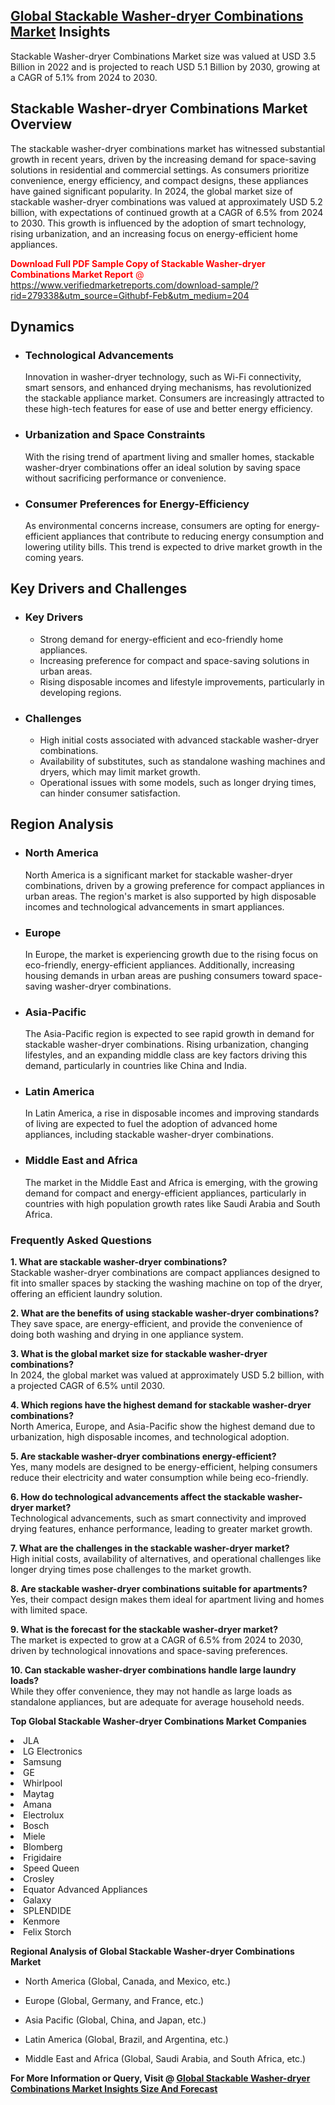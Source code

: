 <h2><a href="https://www.verifiedmarketreports.com/download-sample/?rid=279338&amp;utm_source=Githubf&amp;utm_medium=204" target="_blank">Global Stackable Washer-dryer Combinations Market</a> Insights</h2><p>Stackable Washer-dryer Combinations Market size was valued at USD 3.5 Billion in 2022 and is projected to reach USD 5.1 Billion by 2030, growing at a CAGR of 5.1% from 2024 to 2030.</p><p> <h2>Stackable Washer-dryer Combinations Market Overview</h2> <p>The stackable washer-dryer combinations market has witnessed substantial growth in recent years, driven by the increasing demand for space-saving solutions in residential and commercial settings. As consumers prioritize convenience, energy efficiency, and compact designs, these appliances have gained significant popularity. In 2024, the global market size of stackable washer-dryer combinations was valued at approximately USD 5.2 billion, with expectations of continued growth at a CAGR of 6.5% from 2024 to 2030. This growth is influenced by the adoption of smart technology, rising urbanization, and an increasing focus on energy-efficient home appliances.</p> <p><p><span class=""><span style="color: #ff0000;"><strong>Download Full PDF Sample Copy of Stackable Washer-dryer Combinations Market Report</strong> @ </span><a href="https://www.verifiedmarketreports.com/download-sample/?rid=279338&amp;utm_source=Githubf-Feb&amp;utm_medium=204" target="_blank">https://www.verifiedmarketreports.com/download-sample/?rid=279338&amp;utm_source=Githubf-Feb&amp;utm_medium=204</a></span></p></p> <h2>Dynamics</h2> <ul> <li><h3>Technological Advancements</h3> Innovation in washer-dryer technology, such as Wi-Fi connectivity, smart sensors, and enhanced drying mechanisms, has revolutionized the stackable appliance market. Consumers are increasingly attracted to these high-tech features for ease of use and better energy efficiency.</li> <li><h3>Urbanization and Space Constraints</h3> With the rising trend of apartment living and smaller homes, stackable washer-dryer combinations offer an ideal solution by saving space without sacrificing performance or convenience.</li> <li><h3>Consumer Preferences for Energy-Efficiency</h3> As environmental concerns increase, consumers are opting for energy-efficient appliances that contribute to reducing energy consumption and lowering utility bills. This trend is expected to drive market growth in the coming years.</li> </ul> <h2>Key Drivers and Challenges</h2> <ul> <li><h3>Key Drivers</h3> <ul> <li>Strong demand for energy-efficient and eco-friendly home appliances.</li> <li>Increasing preference for compact and space-saving solutions in urban areas.</li> <li>Rising disposable incomes and lifestyle improvements, particularly in developing regions.</li> </ul> </li> <li><h3>Challenges</h3> <ul> <li>High initial costs associated with advanced stackable washer-dryer combinations.</li> <li>Availability of substitutes, such as standalone washing machines and dryers, which may limit market growth.</li> <li>Operational issues with some models, such as longer drying times, can hinder consumer satisfaction.</li> </ul> </li> </ul> <h2>Region Analysis</h2> <ul> <li><h3>North America</h3> North America is a significant market for stackable washer-dryer combinations, driven by a growing preference for compact appliances in urban areas. The region's market is also supported by high disposable incomes and technological advancements in smart appliances.</li> <li><h3>Europe</h3> In Europe, the market is experiencing growth due to the rising focus on eco-friendly, energy-efficient appliances. Additionally, increasing housing demands in urban areas are pushing consumers toward space-saving washer-dryer combinations.</li> <li><h3>Asia-Pacific</h3> The Asia-Pacific region is expected to see rapid growth in demand for stackable washer-dryer combinations. Rising urbanization, changing lifestyles, and an expanding middle class are key factors driving this demand, particularly in countries like China and India.</li> <li><h3>Latin America</h3> In Latin America, a rise in disposable incomes and improving standards of living are expected to fuel the adoption of advanced home appliances, including stackable washer-dryer combinations.</li> <li><h3>Middle East and Africa</h3> The market in the Middle East and Africa is emerging, with the growing demand for compact and energy-efficient appliances, particularly in countries with high population growth rates like Saudi Arabia and South Africa.</li> </ul> <h3>Frequently Asked Questions</h3> <p><strong>1. What are stackable washer-dryer combinations?</strong><br> Stackable washer-dryer combinations are compact appliances designed to fit into smaller spaces by stacking the washing machine on top of the dryer, offering an efficient laundry solution.</p> <p><strong>2. What are the benefits of using stackable washer-dryer combinations?</strong><br> They save space, are energy-efficient, and provide the convenience of doing both washing and drying in one appliance system.</p> <p><strong>3. What is the global market size for stackable washer-dryer combinations?</strong><br> In 2024, the global market was valued at approximately USD 5.2 billion, with a projected CAGR of 6.5% until 2030.</p> <p><strong>4. Which regions have the highest demand for stackable washer-dryer combinations?</strong><br> North America, Europe, and Asia-Pacific show the highest demand due to urbanization, high disposable incomes, and technological adoption.</p> <p><strong>5. Are stackable washer-dryer combinations energy-efficient?</strong><br> Yes, many models are designed to be energy-efficient, helping consumers reduce their electricity and water consumption while being eco-friendly.</p> <p><strong>6. How do technological advancements affect the stackable washer-dryer market?</strong><br> Technological advancements, such as smart connectivity and improved drying features, enhance performance, leading to greater market growth.</p> <p><strong>7. What are the challenges in the stackable washer-dryer market?</strong><br> High initial costs, availability of alternatives, and operational challenges like longer drying times pose challenges to the market growth.</p> <p><strong>8. Are stackable washer-dryer combinations suitable for apartments?</strong><br> Yes, their compact design makes them ideal for apartment living and homes with limited space.</p> <p><strong>9. What is the forecast for the stackable washer-dryer market?</strong><br> The market is expected to grow at a CAGR of 6.5% from 2024 to 2030, driven by technological innovations and space-saving preferences.</p> <p><strong>10. Can stackable washer-dryer combinations handle large laundry loads?</strong><br> While they offer convenience, they may not handle as large loads as standalone appliances, but are adequate for average household needs.</p> </p><p><strong>Top Global Stackable Washer-dryer Combinations Market Companies</strong></p><div data-test-id=""><p><li>JLA</li><li> LG Electronics</li><li> Samsung</li><li> GE</li><li> Whirlpool</li><li> Maytag</li><li> Amana</li><li> Electrolux</li><li> Bosch</li><li> Miele</li><li> Blomberg</li><li> Frigidaire</li><li> Speed Queen</li><li> Crosley</li><li> Equator Advanced Appliances</li><li> Galaxy</li><li> SPLENDIDE</li><li> Kenmore</li><li> Felix Storch</li></p><div><strong>Regional Analysis of&nbsp;Global Stackable Washer-dryer Combinations Market</strong></div><ul><li dir="ltr"><p dir="ltr">North America&nbsp;(Global, Canada, and Mexico, etc.)</p></li><li dir="ltr"><p dir="ltr">Europe (Global, Germany, and France, etc.)</p></li><li dir="ltr"><p dir="ltr">Asia Pacific&nbsp;(Global, China, and Japan, etc.)</p></li><li dir="ltr"><p dir="ltr">Latin America&nbsp;(Global, Brazil, and Argentina, etc.)</p></li><li dir="ltr">Middle East and Africa&nbsp;(Global, Saudi Arabia, and South Africa, etc.)</li></ul><p><strong>For More Information or Query, Visit @&nbsp;</strong><strong><a href="https://www.verifiedmarketreports.com/product/stackable-washer-dryer-combinations-market/?utm_source=Githubf&amp;utm_medium=204" target="_blank">Global Stackable Washer-dryer Combinations Market Insights Size And Forecast</a></strong></p></div>
